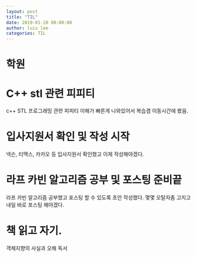 ```yaml
---
layout: post
title: "TIL"
date: 2019-01-20 00:00:00
author: luis lee
categories: TIL
---
```


# 학원

# C++ stl 관련 피피티

c++ STL 프로그래밍 관련 피피티 이해가 빠른게 나와있어서 복습겸 이동시간에 봤음.

# 입사지원서 확인 및 작성 시작

넥슨, 티맥스, 카카오 등 입사지원서 확인했고 이제 작성해야겠다.

# 라프 카빈 알고리즘 공부 및 포스팅 준비끝

라프 카빈 알고리즘 공부했고 포스팅 할 수 있도록 초안 작성했다.
몇몇 오탈자좀 고치고 내일 바로 포스팅 해야겠다.

# 책 읽고 자기.

객체지향의 사실과 오해 독서
